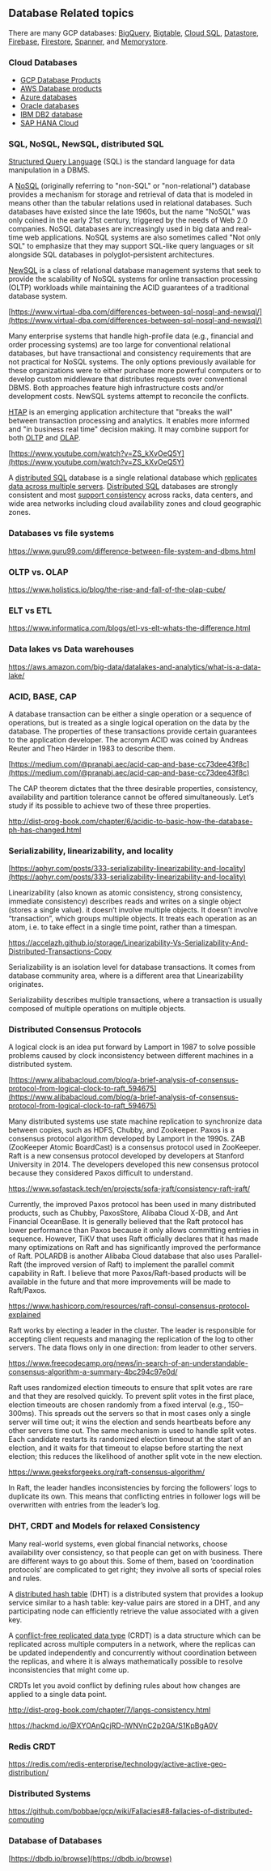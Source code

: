 

## Database Related topics

There are many GCP databases: [BigQuery](BigQuery), [Bigtable](Bigtable), [Cloud SQL](  Cloud-SQL 
 ), [Datastore](Datastore), [Firebase](Firebase), [Firestore](Firestore), [Spanner](Spanner), and [Memorystore](Memorystore).

### Cloud Databases

* [GCP Database Products](https://cloud.google.com/products/databases)
* [AWS Database products](https://aws.amazon.com/products/databases/) 
* [Azure databases](https://azure.microsoft.com/en-us/product-categories/databases/)
* [Oracle databases](https://www.oracle.com/database/)
* [IBM  DB2 database](https://www.ibm.com/cloud/db2-on-cloud)
* [SAP HANA Cloud](   https://www.sap.com/products/hana/cloud.html )

### SQL, NoSQL, NewSQL, distributed SQL

[Structured Query Language](SQL) (SQL) is the standard language for data manipulation in a DBMS.

A [NoSQL](https://en.wikipedia.org/wiki/NoSQL) (originally referring to "non-SQL" or "non-relational") database provides a mechanism for storage and retrieval of data that is modeled in means other than the tabular relations used in relational databases. Such databases have existed since the late 1960s, but the name "NoSQL" was only coined in the early 21st century, triggered by the needs of Web 2.0 companies. NoSQL databases are increasingly used in big data and real-time web applications. NoSQL systems are also sometimes called "Not only SQL" to emphasize that they may support SQL-like query languages or sit alongside SQL databases in polyglot-persistent architectures.

[NewSQL](https://en.wikipedia.org/wiki/NewSQL) is a class of relational database management systems that seek to provide the scalability of NoSQL systems for online transaction processing (OLTP) workloads while maintaining the ACID guarantees of a traditional database system.

[https://www.virtual-dba.com/differences-between-sql-nosql-and-newsql/](https://www.virtual-dba.com/differences-between-sql-nosql-and-newsql/)


Many enterprise systems that handle high-profile data (e.g., financial and order processing systems) are too large for conventional relational databases, but have transactional and consistency requirements that are not practical for NoSQL systems. The only options previously available for these organizations were to either purchase more powerful computers or to develop custom middleware that distributes requests over conventional DBMS. Both approaches feature high infrastructure costs and/or development costs. NewSQL systems attempt to reconcile the conflicts.

[HTAP](https://en.wikipedia.org/wiki/Hybrid_transactional/analytical_processing)  is an emerging application architecture that "breaks the wall" between transaction processing and analytics. It enables more informed and "in business real time" decision making. It may combine support for both [OLTP](https://en.wikipedia.org/wiki/Online_transaction_processing) and [OLAP](https://en.wikipedia.org/wiki/Online_analytical_processing).


[https://www.youtube.com/watch?v=ZS_kXvOeQ5Y](https://www.youtube.com/watch?v=ZS_kXvOeQ5Y)


A [distributed SQL](https://en.wikipedia.org/wiki/Distributed_SQL) database is a single relational database which [replicates data across multiple servers](https://www.infoworld.com/article/3564543/beyond-nosql-the-case-for-distributed-sql.html). [Distributed SQL](https://www.cockroachlabs.com/blog/what-is-distributed-sql/) databases are strongly consistent and most [support consistency](https://www.nextplatform.com/2021/01/25/after-three-decades-you-can-finally-have-a-distributed-sql-database/) across racks, data centers, and wide area networks including cloud availability zones and cloud geographic zones.

### Databases vs file systems

https://www.guru99.com/difference-between-file-system-and-dbms.html

### OLTP vs. OLAP

https://www.holistics.io/blog/the-rise-and-fall-of-the-olap-cube/

### ELT vs ETL

https://www.informatica.com/blogs/etl-vs-elt-whats-the-difference.html

### Data lakes vs Data warehouses

https://aws.amazon.com/big-data/datalakes-and-analytics/what-is-a-data-lake/

### ACID, BASE, CAP

A database transaction can be either a single operation or a sequence of operations, but is treated as a single logical operation on the data by the database. The properties of these transactions provide certain guarantees to the application developer. The acronym ACID was coined by Andreas Reuter and Theo Härder in 1983 to describe them.

[https://medium.com/@pranabj.aec/acid-cap-and-base-cc73dee43f8c](https://medium.com/@pranabj.aec/acid-cap-and-base-cc73dee43f8c)

The CAP theorem dictates that the three desirable properties, consistency, availability and partition tolerance cannot be offered simultaneously. Let’s study if its possible to achieve two of these three properties.



http://dist-prog-book.com/chapter/6/acidic-to-basic-how-the-database-ph-has-changed.html

### Serializability, linearizability, and locality

[https://aphyr.com/posts/333-serializability-linearizability-and-locality](https://aphyr.com/posts/333-serializability-linearizability-and-locality)

Linearizability (also known as atomic consistency, strong consistency, immediate consistency) describes reads and writes on a single object (stores a single value). it doesn’t involve multiple objects. It doesn’t involve “transaction”, which groups multiple objects. It treats each operation as an atom, i.e. to take effect in a single time point, rather than a timespan.

https://accelazh.github.io/storage/Linearizability-Vs-Serializability-And-Distributed-Transactions-Copy


Serializability is an isolation level for database transactions. It comes from database community area, where is a different area that Linearizability originates.

Serializability describes multiple transactions, where a transaction is usually composed of multiple operations on multiple objects.



### Distributed Consensus Protocols

A logical clock is an idea put forward by Lamport in 1987 to solve possible problems caused by clock inconsistency between different machines in a distributed system. 

[https://www.alibabacloud.com/blog/a-brief-analysis-of-consensus-protocol-from-logical-clock-to-raft_594675](https://www.alibabacloud.com/blog/a-brief-analysis-of-consensus-protocol-from-logical-clock-to-raft_594675)

Many distributed systems use state machine replication to synchronize data between copies, such as HDFS, Chubby, and Zookeeper.
Paxos is a consensus protocol algorithm developed by Lamport in the 1990s. ZAB (ZooKeeper Atomic BoardCast) is a consensus protocol used in ZooKeeper. Raft is a new consensus protocol developed by developers at Stanford University in 2014. The developers developed this new consensus protocol because they considered Paxos difficult to understand.

https://www.sofastack.tech/en/projects/sofa-jraft/consistency-raft-jraft/


Currently, the improved Paxos protocol has been used in many distributed products, such as Chubby, PaxosStore, Alibaba Cloud X-DB, and Ant Financial OceanBase. It is generally believed that the Raft protocol has lower performance than Paxos because it only allows committing entries in sequence. However, TiKV that uses Raft officially declares that it has made many optimizations on Raft and has significantly improved the performance of Raft. POLARDB is another Alibaba Cloud database that also uses Parallel-Raft (the improved version of Raft) to implement the parallel commit capability in Raft. I believe that more Paxos/Raft-based products will be available in the future and that more improvements will be made to Raft/Paxos.



https://www.hashicorp.com/resources/raft-consul-consensus-protocol-explained

Raft works by electing a leader in the cluster. The leader is responsible for accepting client requests and managing the replication of the log to other servers. The data flows only in one direction: from leader to other servers.


https://www.freecodecamp.org/news/in-search-of-an-understandable-consensus-algorithm-a-summary-4bc294c97e0d/

Raft uses randomized election timeouts to ensure that split votes are rare and that they are resolved quickly. To prevent split votes in the first place, election timeouts are chosen randomly from a fixed interval (e.g., 150–300ms). This spreads out the servers so that in most cases only a single server will time out; it wins the election and sends heartbeats before any other servers time out. The same mechanism is used to handle split votes. Each candidate restarts its randomized election timeout at the start of an election, and it waits for that timeout to elapse before starting the next election; this reduces the likelihood of another split vote in the new election.

https://www.geeksforgeeks.org/raft-consensus-algorithm/

In Raft, the leader handles inconsistencies by forcing the followers’ logs to duplicate its own. This means that conflicting entries in follower logs will be overwritten with entries from the leader’s log.

### DHT, CRDT and Models for relaxed Consistency

Many real-world systems, even global financial networks, choose availability over consistency, so that people can get on with business. There are different ways to go about this. Some of them, based on ‘coordination protocols’ are complicated to get right; they involve all sorts of special roles and rules.

A [distributed hash table](https://en.wikipedia.org/wiki/Distributed_hash_table) (DHT) is a distributed system that provides a lookup service similar to a hash table: key-value pairs are stored in a DHT, and any participating node can efficiently retrieve the value associated with a given key. 

A [conflict-free replicated data type](https://en.wikipedia.org/wiki/Conflict-free_replicated_data_type) (CRDT) is a data structure which can be replicated across multiple computers in a network, where the replicas can be updated independently and concurrently without coordination between the replicas, and where it is always mathematically possible to resolve inconsistencies that might come up.

CRDTs let you avoid conflict by defining rules about how changes are applied to a single data point.

http://dist-prog-book.com/chapter/7/langs-consistency.html

https://hackmd.io/@XYOAnQcjRD-lWNVnC2p2GA/S1KpBgA0V

### Redis CRDT


https://redis.com/redis-enterprise/technology/active-active-geo-distribution/

### Distributed Systems

https://github.com/bobbae/gcp/wiki/Fallacies#8-fallacies-of-distributed-computing

### Database of Databases

[https://dbdb.io/browse](https://dbdb.io/browse)

